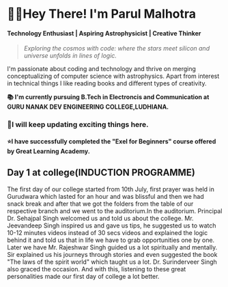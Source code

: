 # **👋🏻Hey There! I'm Parul Malhotra**

#### **Technology Enthusiast | Aspiring Astrophysicist | Creative Thinker**

>_Exploring the cosmos with code: where the stars meet silicon and universe unfolds in lines of logic._

I'm passionate about coding and technology and thrive on merging conceptualizing of computer science with astrophysics. Apart from interest in technical things I like reading books and different types of creativity.


**📚 I'm currently pursuing B.Tech in Electroncis and Communication at GURU NANAK DEV ENGINEERING COLLEGE,LUDHIANA.**





### **🌱I will keep updating exciting things here.**




#### ⭐I have successfully completed the "Exel for Beginners" course offered by Great Learning Academy.




## **Day 1 at college(INDUCTION PROGRAMME)**
The first day of our college started from 10th July, first prayer was held in Gurudwara which lasted for an hour and was blissful and then we had snack break and after that we got the folders from the table of our respective branch and we went to the auditorium.In the auditorium. Principal Dr. Sehajpal Singh welcomed us and told us about the college. Mr. Jeevandeep Singh inspired us and gave us tips, he suggested us to watch 10-12 minutes videos instead of 30 secs videos and explained the logic behind it and told us that in life we ​​have to grab opportunities one by one. Later we have Mr. Rajeshwar Singh guided us a lot spiritually and mentally. Sir explained us his journeys through stories and even suggested the book "The laws of the spirit world" which taught us a lot. Dr. Surinderveer Singh also graced the occasion. And with this, listening to these great personalities made our first day of college a lot better.






